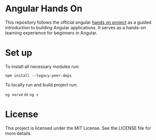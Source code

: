 # Angular Hands On
This repository follows the official angular [hands on project](https://v16.angular.io/start) as a guided introduction to building Angular applications. It serves as a hands-on learning experience for beginners in Angular.

# Set up
To install all necessary modules run:

``
npm install --legacy-peer-deps
``

To locally run and build project run:

``
ng serve
``
or 
``
ng s
``
# License
This project is licensed under the MIT License. See the LICENSE file for more details.